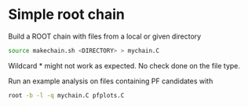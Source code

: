 # Simple root chain

Build a ROOT chain with files from a local or given directory

```bash
source makechain.sh <DIRECTORY> > mychain.C
```

Wildcard * might not work as expected. No check done on the file type.

Run an example analysis on files containing PF candidates with

```bash
root -b -l -q mychain.C pfplots.C
```

